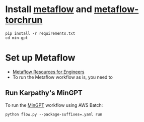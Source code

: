 # Install [metaflow](https://docs.metaflow.org/) and [metaflow-torchrun](https://github.com/outerbounds/metaflow-torchrun/tree/main)
```
pip install -r requirements.txt
cd min-gpt
```

# Set up Metaflow
- [Metaflow Resources for Engineers](https://outerbounds.com/engineering/welcome/)
- To run the Metaflow workflow as is, you need to 


## Run Karpathy's MinGPT
To run the [MinGPT](https://github.com/karpathy/minGPT) workflow using AWS Batch:
```
python flow.py --package-suffixes=.yaml run
```